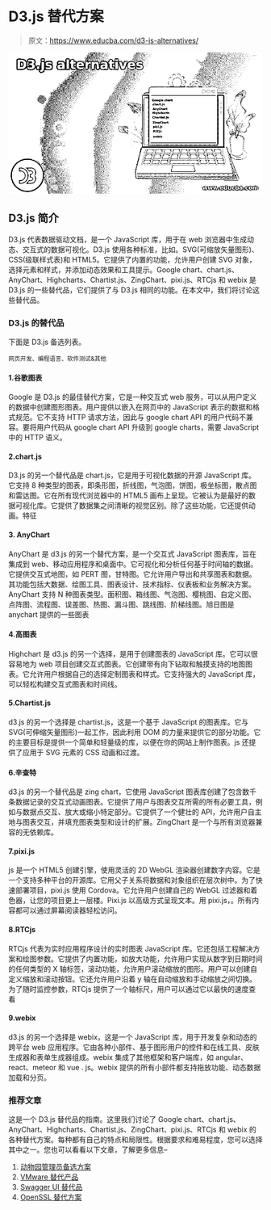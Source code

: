 # D3.js 替代方案

> 原文：<https://www.educba.com/d3-js-alternatives/>

![D3.js alternatives](img/de03d97c9f2b6d19c0ee8d81de89c49a.png)



## D3.js 简介

D3.js 代表数据驱动文档，是一个 JavaScript 库，用于在 web 浏览器中生成动态、交互式的数据可视化。D3.js 使用各种标准，比如。SVG(可缩放矢量图形)、CSS(级联样式表)和 HTML5。它提供了内置的功能，允许用户创建 SVG 对象，选择元素和样式，并添加动态效果和工具提示。Google chart、chart.js、AnyChart、Highcharts、Chartist.js、ZingChart、pixi.js、RTCjs 和 webix 是 D3.js 的一些替代品，它们提供了与 D3.js 相同的功能。在本文中，我们将讨论这些替代品。

### D3.js 的替代品

下面是 D3.js 备选列表。

<small>网页开发、编程语言、软件测试&其他</small>

#### 1.谷歌图表

Google 是 D3.js 的最佳替代方案，它是一种交互式 web 服务，可以从用户定义的数据中创建图形图表。用户提供以嵌入在网页中的 JavaScript 表示的数据和格式规范。它不支持 HTTP 请求方法，因此与 google chart API 的用户代码不兼容。要将用户代码从 google chart API 升级到 google charts，需要 JavaScript 中的 HTTP 语义。

#### 2.chart.js

D3.js 的另一个替代品是 chart.js，它是用于可视化数据的开源 JavaScript 库。它支持 8 种类型的图表，即条形图，折线图，气泡图，饼图，极坐标图，散点图和雷达图。它在所有现代浏览器中的 HTML5 画布上呈现。它被认为是最好的数据可视化库。它提供了数据集之间清晰的视觉区别。除了这些功能，它还提供动画。特征

#### 3\. AnyChart

AnyChart 是 d3.js 的另一个替代方案，是一个交互式 JavaScript 图表库，旨在集成到 web、移动应用程序和桌面中。它可视化和分析任何基于时间轴的数据。它提供交互式地图，如 PERT 图，甘特图。它允许用户导出和共享图表和数据。其功能包括大数据、绘图工具、图表设计、技术指标、仪表板和业务解决方案。AnyChart 支持 N 种图表类型。面积图、箱线图、气泡图、樱桃图、自定义图、点阵图、流程图、误差图、热图、漏斗图、跳线图、阶梯线图。旭日图是 anychart 提供的一些图表

#### 4.高图表

Highchart 是 d3.js 的另一个选择，是用于创建图表的 JavaScript 库。它可以很容易地为 web 项目创建交互式图表。它创建带有向下钻取和触摸支持的地图图表。它允许用户根据自己的选择定制图表和样式。它支持强大的 JavaScript 库，可以轻松构建交互式图表和时间线。

#### 5.Chartist.js

d3.js 的另一个选择是 chartist.js，这是一个基于 JavaScript 的图表库。它与 SVG(可伸缩矢量图形)一起工作，因此利用 DOM 的力量来提供它的部分功能。它的主要目标是提供一个简单和轻量级的库，以便在你的网站上制作图表。js 还提供了应用于 SVG 元素的 CSS 动画和过渡。

#### 6.辛查特

d3.js 的另一个替代品是 zing chart，它使用 JavaScript 图表库创建了包含数千条数据记录的交互式动画图表。它提供了用户与图表交互所需的所有必要工具，例如与数据点交互、放大或缩小特定部分。它提供了一个健壮的 API，允许用户自主地与图表交互，并填充图表类型和设计的扩展。ZingChart 是一个与所有浏览器兼容的无依赖库。

#### 7.pixi.js

js 是一个 HTML5 创建引擎，使用灵活的 2D WebGL 渲染器创建数字内容。它是一个支持多种平台的开源库。它用父子关系将数据和对象组织在层次树中。为了快速部署项目，pixi.js 使用 Cordova。它允许用户创建自己的 WebGL 过滤器和着色器，让您的项目更上一层楼。Pixi.js 以高级方式呈现文本。用 pixi.js，。所有内容都可以通过屏幕阅读器轻松访问。

#### 8.RTCjs

RTCjs 代表为实时应用程序设计的实时图表 JavaScript 库。它还包括工程解决方案和绘图参数。它提供了内置功能，如放大功能，允许用户实现从数字到日期时间的任何类型的 X 轴标签，滚动功能，允许用户滚动缩放的图形。用户可以创建自定义缩放和滚动按钮。它还允许用户沿着 y 轴在自动缩放和手动缩放之间切换。为了随时监控参数，RTCjs 提供了一个轴标尺，用户可以通过它以最快的速度查看

#### 9.webix

d3.js 的另一个选择是 webix，这是一个 JavaScript 库，用于开发复杂和动态的跨平台 web 应用程序。它由各种小部件、基于图形用户的控件和在线工具、皮肤生成器和表单生成器组成。webix 集成了其他框架和客户端库，如 angular、react、meteor 和 vue . js。webix 提供的所有小部件都支持拖放功能、动态数据加载和分页。

### 推荐文章

这是一个 D3.js 替代品的指南。这里我们讨论了 Google chart、chart.js、AnyChart、Highcharts、Chartist.js、ZingChart、pixi.js、RTCjs 和 webix 的各种替代方案。每种都有自己的特点和局限性。根据要求和难易程度，您可以选择其中之一。您也可以看看以下文章，了解更多信息–

1.  [动物园管理员备选方案](https://www.educba.com/zookeeper-alternatives/)
2.  [VMware 替代产品](https://www.educba.com/vmware-alternatives/)
3.  [Swagger UI 替代品](https://www.educba.com/swagger-ui-alternatives/)
4.  [OpenSSL 替代方案](https://www.educba.com/openssl-alternatives/)





